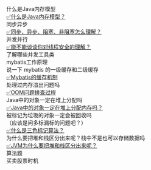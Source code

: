 
什么是Java内存模型<br />[✅什么是Java内存模型？](https://www.yuque.com/hollis666/fo22bm/hmi3m1?view=doc_embed)<br />同步异步<br />[✅同步、异步、阻塞、非阻塞怎么理解？](https://www.yuque.com/hollis666/fo22bm/bhoto944106qfong?view=doc_embed)<br />并发并行<br />[✅能不能谈谈你对线程安全的理解？](https://www.yuque.com/hollis666/fo22bm/bnddbd?view=doc_embed&inner=Xmfr0)<br />了解哪些并发工具类<br />mybatis工作原理<br />说一下 mybatis 的一级缓存和二级缓存<br />[✅Mybatis的缓存机制](https://www.yuque.com/hollis666/fo22bm/mapxqi?view=doc_embed)<br />处理过内存溢出问题吗<br />[✅OOM问题排查过程](https://www.yuque.com/hollis666/fo22bm/vdnaxh?view=doc_embed)<br />Java中的对象一定在堆上分配吗<br />[✅Java中的对象一定在堆上分配内存吗？](https://www.yuque.com/hollis666/fo22bm/bx3qiz80wclfbmpw?view=doc_embed)<br />被标记为垃圾的对象一定会被回收吗<br />（应该是问多标漏标的问题吧？）<br />[✅什么是三色标记算法？](https://www.yuque.com/hollis666/fo22bm/lva8a9gfhagbrw2g?view=doc_embed)<br />为什么要把堆和栈区分出来呢？栈中不是也可以存储数据吗<br />[✅JVM为什么要把堆和栈区分出来呢？](https://www.yuque.com/hollis666/fo22bm/ab9w29iiz14ehgsi?view=doc_embed)<br />算法题<br />买卖股票时机
